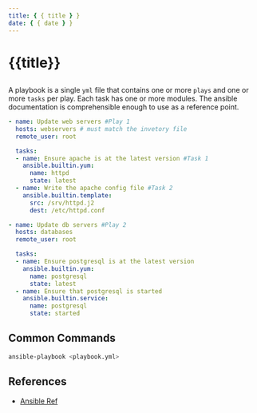 ```yaml
---
title: { { title } }
date: { { date } }
---
```

# {{title}}

## 

A playbook is a single `yml` file that contains one or more `plays` and one or more `tasks` per play. Each task has one or more modules. The ansible documentation is comprehensible enough to use as a reference point.
```yaml
- name: Update web servers #Play 1
  hosts: webservers # must match the invetory file
  remote_user: root

  tasks:
  - name: Ensure apache is at the latest version #Task 1
    ansible.builtin.yum:
      name: httpd
      state: latest
  - name: Write the apache config file #Task 2
    ansible.builtin.template:
      src: /srv/httpd.j2
      dest: /etc/httpd.conf

- name: Update db servers #Play 2
  hosts: databases
  remote_user: root

  tasks:
  - name: Ensure postgresql is at the latest version
    ansible.builtin.yum:
      name: postgresql
      state: latest
  - name: Ensure that postgresql is started
    ansible.builtin.service:
      name: postgresql
      state: started
```
## Common Commands
```bash
ansible-playbook <playbook.yml>
```

## References
* [Ansible Ref](https://docs.ansible.com/ansible/latest/user_guide/playbooks_intro.html)

